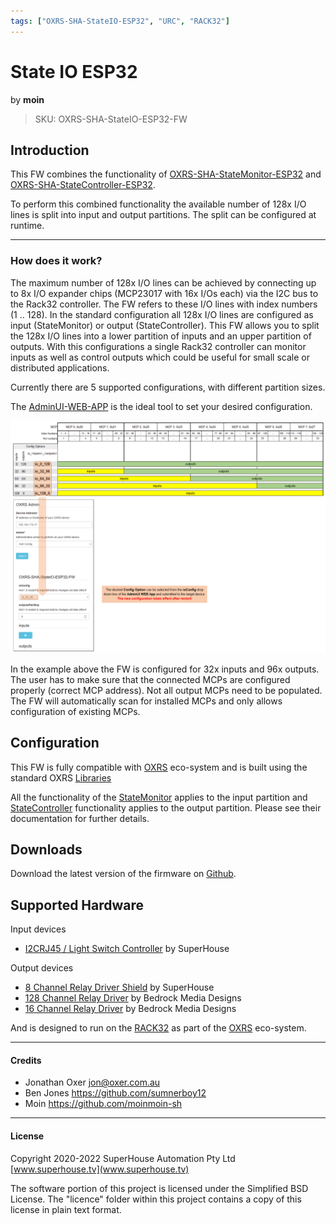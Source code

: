 ```yaml
---
tags: ["OXRS-SHA-StateIO-ESP32", "URC", "RACK32"]
---
```

# State IO ESP32
<p class="maker">by <b>moin</b></p>

> SKU: OXRS-SHA-StateIO-ESP32-FW

## Introduction
This FW combines the functionality of [OXRS-SHA-StateMonitor-ESP32](/docs/firmware/state-monitor-esp32.md) and [OXRS-SHA-StateController-ESP32](/docs/firmware/state-controller-esp32.md).

To perform this combined functionality the available number of 128x I/O lines is split into input and output partitions. The split can be configured at runtime.

---

### How does it work?
The maximum number of 128x I/O lines can be achieved by connecting up to 8x I/O expander chips (MCP23017 with 16x I/Os each) via the I2C bus to the Rack32 controller. The FW refers to these I/O lines with index numbers (1 .. 128). In the standard configuration all 128x I/O lines are configured as input (StateMonitor) or output (StateController). This FW allows you to split the 128x I/O lines into a lower partition of inputs and an upper partition of outputs. With this configurations a single Rack32 controller can monitor inputs as well as control outputs which could be useful for small scale or distributed applications. 

Currently there are 5 supported configurations, with different partition sizes.


The [AdminUI-WEB-APP](https://github.com/OXRS-IO/OXRS-IO-AdminUI-WEB-APP) is the ideal tool to set your desired configuration. 


![IO split configurations](/images/IO-config.png)


In the example above the FW is configured for 32x inputs and 96x outputs. The user has to make sure that the connected MCPs are configured properly (correct MCP address). Not all output MCPs need to be populated. The FW will automatically scan for installed MCPs and only allows configuration of existing MCPs.


## Configuration
This FW is fully compatible with [OXRS](https://oxrs.io) eco-system and is built using the standard OXRS [Libraries](/docs/libraries/README.md)

All the functionality of the [StateMonitor](/docs/firmware/state-monitor-esp32.md) applies to the input partition and [StateController](/docs/firmware/state-controller-esp32.md) functionality applies to the output partition. Please see their documentation for further details.


## Downloads
Download the latest version of the firmware on [Github](https://github.com/SuperHouse/OXRS-SHA-StateIO-ESP32-FW).

## Supported Hardware
Input devices 
* [I2CRJ45 / Light Switch Controller](/docs/hardware/input-devices/I2CRJ45.md) by SuperHouse

Output devices
* [8 Channel Relay Driver Shield](https://www.superhouse.tv/product/8-channel-relay-driver-shield/) by SuperHouse
* [128 Channel Relay Driver](https://bmdesigns.com.au/shop/relay128-128-channel-relay-driver/) by Bedrock Media Designs
* [16 Channel Relay Driver](https://bmdesigns.com.au/shop/relay16-16-channel-relay-driver/) by Bedrock Media Designs

And is designed to run on the [RACK32](/docs/hardware/controllers/rack32.html) as part of the [OXRS](https://oxrs.io) eco-system.



---

#### Credits
 * Jonathan Oxer <jon@oxer.com.au>
 * Ben Jones <https://github.com/sumnerboy12>
 * Moin <https://github.com/moinmoin-sh>

 ---


#### License
Copyright 2020-2022 SuperHouse Automation Pty Ltd [www.superhouse.tv](www.superhouse.tv)

The software portion of this project is licensed under the Simplified
BSD License. The "licence" folder within this project contains a
copy of this license in plain text format.

